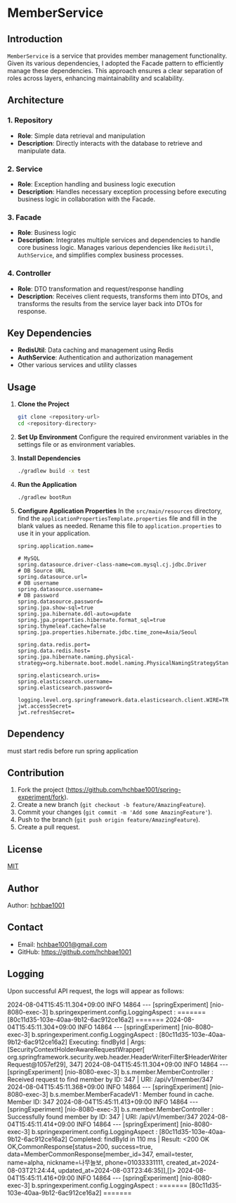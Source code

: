 # MemberService

## Introduction
`MemberService` is a service that provides member management functionality. Given its various dependencies, I adopted the Facade pattern to efficiently manage these dependencies. This approach ensures a clear separation of roles across layers, enhancing maintainability and scalability.

## Architecture

### 1. Repository
- **Role**: Simple data retrieval and manipulation
- **Description**: Directly interacts with the database to retrieve and manipulate data.

### 2. Service
- **Role**: Exception handling and business logic execution
- **Description**: Handles necessary exception processing before executing business logic in collaboration with the Facade.

### 3. Facade
- **Role**: Business logic
- **Description**: Integrates multiple services and dependencies to handle core business logic. Manages various dependencies like `RedisUtil`, `AuthService`, and simplifies complex business processes.

### 4. Controller
- **Role**: DTO transformation and request/response handling
- **Description**: Receives client requests, transforms them into DTOs, and transforms the results from the service layer back into DTOs for response.

## Key Dependencies
- **RedisUtil**: Data caching and management using Redis
- **AuthService**: Authentication and authorization management
- Other various services and utility classes

## Usage

1. **Clone the Project**
    ```sh
    git clone <repository-url>
    cd <repository-directory>
    ```

2. **Set Up Environment**
   Configure the required environment variables in the settings file or as environment variables.

3. **Install Dependencies**
    ```sh
    ./gradlew build -x test
    ```

4. **Run the Application**
    ```sh
    ./gradlew bootRun
    ```

5. **Configure Application Properties**
   In the `src/main/resources` directory, find the `applicationPropertiesTemplate.properties` file and fill in the blank values as needed. Rename this file to `application.properties` to use it in your application.

    ```properties
    spring.application.name=

    # MySQL
    spring.datasource.driver-class-name=com.mysql.cj.jdbc.Driver
    # DB Source URL
    spring.datasource.url=
    # DB username
    spring.datasource.username=
    # DB password
    spring.datasource.password=
    spring.jpa.show-sql=true
    spring.jpa.hibernate.ddl-auto=update
    spring.jpa.properties.hibernate.format_sql=true
    spring.thymeleaf.cache=false
    spring.jpa.properties.hibernate.jdbc.time_zone=Asia/Seoul

    spring.data.redis.port=
    spring.data.redis.host=
    spring.jpa.hibernate.naming.physical-strategy=org.hibernate.boot.model.naming.PhysicalNamingStrategyStandardImpl

    spring.elasticsearch.uris=
    spring.elasticsearch.username=
    spring.elasticsearch.password=

    logging.level.org.springframework.data.elasticsearch.client.WIRE=TRACE
    jwt.accessSecret=
    jwt.refreshSecret=
    ```

## Dependency
must start redis before run spring application

## Contribution

1. Fork the project (https://github.com/hchbae1001/spring-experiment/fork).
2. Create a new branch (`git checkout -b feature/AmazingFeature`).
3. Commit your changes (`git commit -m 'Add some AmazingFeature'`).
4. Push to the branch (`git push origin feature/AmazingFeature`).
5. Create a pull request.

## License
[MIT](LICENSE)

## Author
Author: [hchbae1001](https://github.com/hchbae1001)

## Contact
- Email: hchbae1001@gmail.com
- GitHub: https://github.com/hchbae1001

## Logging

Upon successful API request, the logs will appear as follows:

2024-08-04T15:45:11.304+09:00 INFO 14864 --- [springExperiment] [nio-8080-exec-3] b.springexperiment.config.LoggingAspect : ======= [80c11d35-103e-40aa-9b12-6ac912ce16a2] =======
2024-08-04T15:45:11.304+09:00 INFO 14864 --- [springExperiment] [nio-8080-exec-3] b.springexperiment.config.LoggingAspect : [80c11d35-103e-40aa-9b12-6ac912ce16a2] Executing: findById | Args: [SecurityContextHolderAwareRequestWrapper[ org.springframework.security.web.header.HeaderWriterFilter$HeaderWriterRequest@1057ef29], 347]
2024-08-04T15:45:11.304+09:00 INFO 14864 --- [springExperiment] [nio-8080-exec-3] b.s.member.MemberController : Received request to find member by ID: 347 | URI: /api/v1/member/347
2024-08-04T15:45:11.368+09:00 INFO 14864 --- [springExperiment] [nio-8080-exec-3] b.s.member.MemberFacadeV1 : Member found in cache. Member ID: 347
2024-08-04T15:45:11.413+09:00 INFO 14864 --- [springExperiment] [nio-8080-exec-3] b.s.member.MemberController : Successfully found member by ID: 347 | URI: /api/v1/member/347
2024-08-04T15:45:11.414+09:00 INFO 14864 --- [springExperiment] [nio-8080-exec-3] b.springexperiment.config.LoggingAspect : [80c11d35-103e-40aa-9b12-6ac912ce16a2] Completed: findById in 110 ms | Result: <200 OK OK,CommonResponse[status=200, success=true, data=MemberCommonResponse[member_id=347, email=tester, name=alpha, nickname=나무늘보, phone=01033331111, created_at=2024-08-03T21:24:44, updated_at=2024-08-03T23:46:35]],[]>
2024-08-04T15:45:11.416+09:00 INFO 14864 --- [springExperiment] [nio-8080-exec-3] b.springexperiment.config.LoggingAspect : ======= [80c11d35-103e-40aa-9b12-6ac912ce16a2] =======
